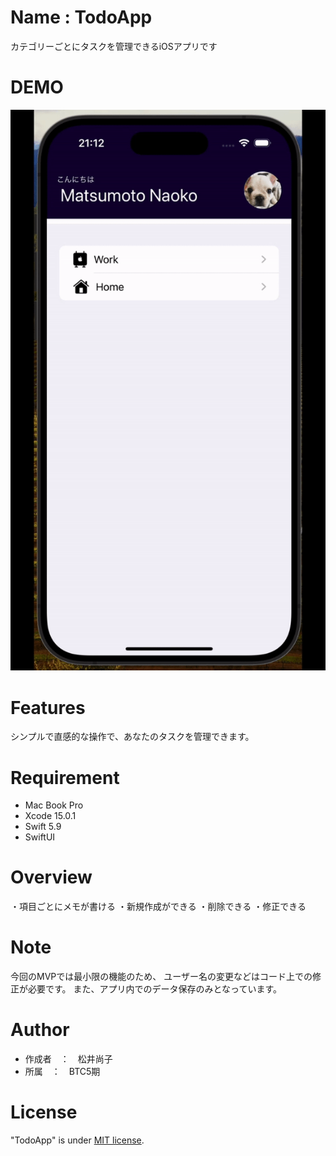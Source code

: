 # Name : TodoApp

カテゴリーごとにタスクを管理できるiOSアプリです

# DEMO

![demo](todoApp_Demo.gif)

# Features

シンプルで直感的な操作で、あなたのタスクを管理できます。

# Requirement

* Mac Book Pro
* Xcode 15.0.1
* Swift 5.9
* SwiftUI

# Overview

・項目ごとにメモが書ける
・新規作成ができる
・削除できる
・修正できる

# Note

今回のMVPでは最小限の機能のため、
ユーザー名の変更などはコード上での修正が必要です。
また、アプリ内でのデータ保存のみとなっています。

# Author

* 作成者　：　松井尚子
* 所属　：　BTC5期　


# License

"TodoApp" is under [MIT license](https://en.wikipedia.org/wiki/MIT_License).




